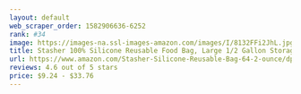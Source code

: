```yaml
---
layout: default 
﻿web_scraper_order: 1582906636-6252
rank: #34
image: https://images-na.ssl-images-amazon.com/images/I/8132FFi2JhL.jpg
title: Stasher 100% Silicone Reusable Food Bag, Large 1/2 Gallon Storage and Sous vide Size, 10-inch…
url: https://www.amazon.com/Stasher-Silicone-Reusable-Bag-64-2-ounce/dp/B075TM3GVX/ref=zg_mw_home-garden_34?_encoding=UTF8&psc=1&refRID=ST1XDMS4R2TXQERQ5ZH2
reviews: 4.6 out of 5 stars
price: $9.24 - $33.76
---
```

